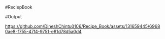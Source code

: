 #ReciepBook

#Output

https://github.com/DineshChintu0106/Recipe_Book/assets/131659445/69680ae8-f755-47f4-9751-e81d78d5a0d4


